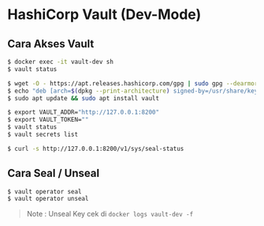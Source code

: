# HashiCorp Vault (Dev-Mode)

## Cara Akses Vault

```bash
$ docker exec -it vault-dev sh
$ vault status
```

```bash
$ wget -O - https://apt.releases.hashicorp.com/gpg | sudo gpg --dearmor -o /usr/share/keyrings/hashicorp-archive-keyring.gpg
$ echo "deb [arch=$(dpkg --print-architecture) signed-by=/usr/share/keyrings/hashicorp-archive-keyring.gpg] https://apt.releases.hashicorp.com $(lsb_release -cs) main" | sudo tee /etc/apt/sources.list.d/hashicorp.list
$ sudo apt update && sudo apt install vault
```

```bash
$ export VAULT_ADDR="http://127.0.0.1:8200"
$ export VAULT_TOKEN=""
$ vault status
$ vault secrets list
```

```bash
$ curl -s http://127.0.0.1:8200/v1/sys/seal-status
```

## Cara Seal / Unseal

```bash
$ vault operator seal
$ vault operator unseal
```

> Note : Unseal Key cek di `docker logs vault-dev -f`